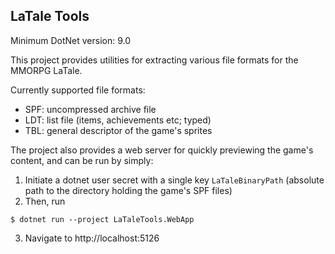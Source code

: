 LaTale Tools
---

Minimum DotNet version: 9.0

This project provides utilities for extracting various file formats for the MMORPG LaTale.

Currently supported file formats:
* SPF: uncompressed archive file
* LDT: list file (items, achievements etc; typed)
* TBL: general descriptor of the game's sprites

The project also provides a web server for quickly previewing the game's content, and can be run by simply:
1. Initiate a dotnet user secret with a single key `LaTaleBinaryPath` (absolute path to the directory holding the game's SPF files)
2. Then, run
```
$ dotnet run --project LaTaleTools.WebApp
```
3. Navigate to http://localhost:5126